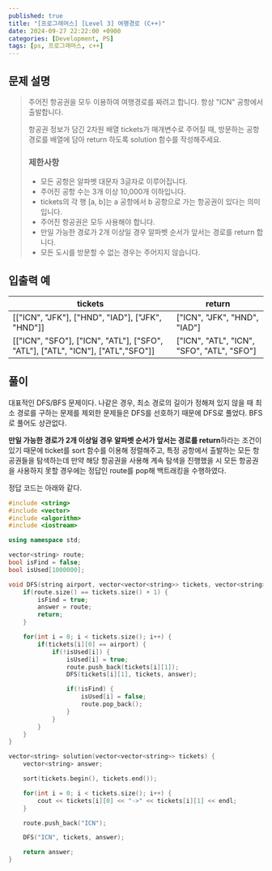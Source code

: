 ```yaml
---
published: true
title: "[프로그래머스] [Level 3] 여행경로 (C++)"
date: 2024-09-27 22:22:00 +0900
categories: [Development, PS]
tags: [ps, 프로그래머스, c++]
---
```


## 문제 설명

> 주어진 항공권을 모두 이용하여 여행경로를 짜려고 합니다. 항상 "ICN" 공항에서 출발합니다.
>
> 항공권 정보가 담긴 2차원 배열 tickets가 매개변수로 주어질 때, 방문하는 공항 경로를 배열에 담아 return 하도록 solution 함수를 작성해주세요.
>
> ### 제한사항
>
> - 모든 공항은 알파벳 대문자 3글자로 이루어집니다.
> - 주어진 공항 수는 3개 이상 10,000개 이하입니다.
> - tickets의 각 행 [a, b]는 a 공항에서 b 공항으로 가는 항공권이 있다는 의미입니다.
> - 주어진 항공권은 모두 사용해야 합니다.
> - 만일 가능한 경로가 2개 이상일 경우 알파벳 순서가 앞서는 경로를 return 합니다.
> - 모든 도시를 방문할 수 없는 경우는 주어지지 않습니다.

## 입출력 예

| tickets                                                                         | return                                     |
| ------------------------------------------------------------------------------- | ------------------------------------------ |
| [["ICN", "JFK"], ["HND", "IAD"], ["JFK", "HND"]]                                | ["ICN", "JFK", "HND", "IAD"]               |
| [["ICN", "SFO"], ["ICN", "ATL"], ["SFO", "ATL"], ["ATL", "ICN"], ["ATL","SFO"]] | ["ICN", "ATL", "ICN", "SFO", "ATL", "SFO"] |

## 풀이

대표적인 DFS/BFS 문제이다. 나같은 경우, 최소 경로의 길이가 정해져 있지 않을 때 최소 경로를 구하는 문제를 제외한 문제들은 DFS를 선호하기 때문에 DFS로 풀었다. BFS로 풀어도 상관없다.

**만일 가능한 경로가 2개 이상일 경우 알파벳 순서가 앞서는 경로를 return**하라는 조건이 있기 때문에 ticket를 sort 함수를 이용해 정렬해주고, 특정 공항에서 출발하는 모든 항공권들을 탐색하는데 만약 해당 항공권을 사용해 계속 탐색을 진행했을 시 모든 항공권을 사용하지 못할 경우에는 정답인 route를 pop해 백트래킹을 수행하였다.

정답 코드는 아래와 같다.

```cpp
#include <string>
#include <vector>
#include <algorithm>
#include <iostream>

using namespace std;

vector<string> route;
bool isFind = false;
bool isUsed[1000000];

void DFS(string airport, vector<vector<string>> tickets, vector<string>& answer) {
    if(route.size() == tickets.size() + 1) {
        isFind = true;
        answer = route;
        return;
    }

    for(int i = 0; i < tickets.size(); i++) {
        if(tickets[i][0] == airport) {
            if(!isUsed[i]) {
                isUsed[i] = true;
                route.push_back(tickets[i][1]);
                DFS(tickets[i][1], tickets, answer);

                if(!isFind) {
                    isUsed[i] = false;
                    route.pop_back();
                }
            }
        }
    }
}

vector<string> solution(vector<vector<string>> tickets) {
    vector<string> answer;

    sort(tickets.begin(), tickets.end());

    for(int i = 0; i < tickets.size(); i++) {
        cout << tickets[i][0] << "->" << tickets[i][1] << endl;
    }

    route.push_back("ICN");

    DFS("ICN", tickets, answer);

    return answer;
}
```
